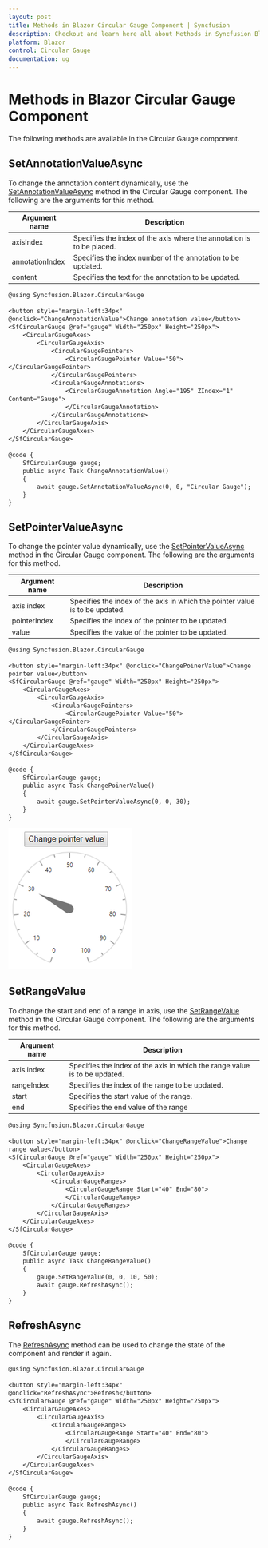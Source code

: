 ```yaml
---
layout: post
title: Methods in Blazor Circular Gauge Component | Syncfusion
description: Checkout and learn here all about Methods in Syncfusion Blazor Circular Gauge component and much more.
platform: Blazor
control: Circular Gauge
documentation: ug
---
```


# Methods in Blazor Circular Gauge Component

The following methods are available in the Circular Gauge component.

## SetAnnotationValueAsync

To change the annotation content dynamically, use the [SetAnnotationValueAsync](https://help.syncfusion.com/cr/blazor/Syncfusion.Blazor.CircularGauge.SfCircularGauge.html#methods) method in the Circular Gauge component. The following are the arguments for this method.

|   Argument name      |   Description                            |
|----------------------| -----------------------------------------|
|     axisIndex        |    Specifies the index of the axis where the annotation is to be placed.  |
|     annotationIndex  |    Specifies the index number of the annotation to be updated.        |
|     content          |    Specifies the text for the annotation to be updated.         |

```cshtml
@using Syncfusion.Blazor.CircularGauge

<button style="margin-left:34px" @onclick="ChangeAnnotationValue">Change annotation value</button>
<SfCircularGauge @ref="gauge" Width="250px" Height="250px">
    <CircularGaugeAxes>
        <CircularGaugeAxis>
            <CircularGaugePointers>
                <CircularGaugePointer Value="50"></CircularGaugePointer>
            </CircularGaugePointers>
            <CircularGaugeAnnotations>
                <CircularGaugeAnnotation Angle="195" ZIndex="1" Content="Gauge">
                </CircularGaugeAnnotation>
            </CircularGaugeAnnotations>
        </CircularGaugeAxis>
    </CircularGaugeAxes>
</SfCircularGauge>

@code {
    SfCircularGauge gauge;
    public async Task ChangeAnnotationValue()
    {
        await gauge.SetAnnotationValueAsync(0, 0, "Circular Gauge");
    } 
}
```

## SetPointerValueAsync

To change the pointer value dynamically, use the [SetPointerValueAsync](https://help.syncfusion.com/cr/blazor/Syncfusion.Blazor.CircularGauge.SfCircularGauge.html#methods) method in the Circular Gauge component. The following are the arguments for this method.

|   Argument name      |   Description                            |
|----------------------| -----------------------------------------|
|     axis index       |    Specifies the index of the axis in which the pointer value is to be updated. |
|     pointerIndex     |    Specifies the index of the pointer to be updated.           |
|     value            |    Specifies the value of the pointer to be updated.           |

```cshtml
@using Syncfusion.Blazor.CircularGauge

<button style="margin-left:34px" @onclick="ChangePoinerValue">Change pointer value</button>
<SfCircularGauge @ref="gauge" Width="250px" Height="250px">
    <CircularGaugeAxes>
        <CircularGaugeAxis>
            <CircularGaugePointers>
                <CircularGaugePointer Value="50"></CircularGaugePointer>
            </CircularGaugePointers>
        </CircularGaugeAxis>
    </CircularGaugeAxes>
</SfCircularGauge>

@code {
    SfCircularGauge gauge;
    public async Task ChangePoinerValue()
    {
        await gauge.SetPointerValueAsync(0, 0, 30);
    }
}
```

![Blazor CircularGauge](./images/blazor-circulargauge.png)

## SetRangeValue

To change the start and end of a range in axis, use the [SetRangeValue](https://help.syncfusion.com/cr/blazor/Syncfusion.Blazor.CircularGauge.SfCircularGauge.html#Syncfusion_Blazor_CircularGauge_SfCircularGauge_SetRangeValue_System_Int32_System_Int32_System_Double_System_Double_) method in the Circular Gauge component. The following are the arguments for this method.

|   Argument name      |   Description                            |
|----------------------| -----------------------------------------|
|     axis index       |    Specifies the index of the axis in which the range value is to be updated. |
|     rangeIndex       |    Specifies the index of the range to be updated. |
|     start            |    Specifies the start value of the range.         |
|     end              |    Specifies the end value of the range            |

```cshtml
@using Syncfusion.Blazor.CircularGauge

<button style="margin-left:34px" @onclick="ChangeRangeValue">Change range value</button>
<SfCircularGauge @ref="gauge" Width="250px" Height="250px">
    <CircularGaugeAxes>
        <CircularGaugeAxis>
            <CircularGaugeRanges>
                <CircularGaugeRange Start="40" End="80">
                </CircularGaugeRange>
            </CircularGaugeRanges>
        </CircularGaugeAxis>
    </CircularGaugeAxes>
</SfCircularGauge>

@code {
    SfCircularGauge gauge;
    public async Task ChangeRangeValue()
    {
        gauge.SetRangeValue(0, 0, 10, 50);
        await gauge.RefreshAsync();
    }
}
 ```

## RefreshAsync

The [RefreshAsync](https://help.syncfusion.com/cr/blazor/Syncfusion.Blazor.CircularGauge.SfCircularGauge.html#methods) method can be used to change the state of the component and render it again.

```cshtml
@using Syncfusion.Blazor.CircularGauge

<button style="margin-left:34px" @onclick="RefreshAsync">Refresh</button>
<SfCircularGauge @ref="gauge" Width="250px" Height="250px">
    <CircularGaugeAxes>
        <CircularGaugeAxis>
            <CircularGaugeRanges>
                <CircularGaugeRange Start="40" End="80">
                </CircularGaugeRange>
            </CircularGaugeRanges>
        </CircularGaugeAxis>
    </CircularGaugeAxes>
</SfCircularGauge>

@code {
    SfCircularGauge gauge;
    public async Task RefreshAsync()
    {
        await gauge.RefreshAsync();
    }
}
```